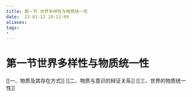 ```yaml
---
title: 第一节 世界多样性与物质统一性
date:  23-01-12 10:13:09
aliases: 
tags: 
- 
---
```


# 第一节世界多样性与物质统一性

[[一、物质及其存在方式]]
[[二、物质与意识的辩证关系]]
[[三、世界的物质统一性]]
